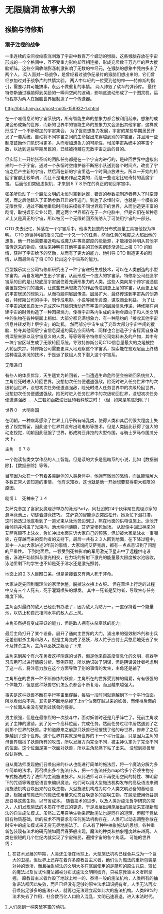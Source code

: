 # 无限脑洞 故事大纲

## 猴脑与特修斯

### 猴子注视的战争

一串连续的空间收缩膨涨刺激了宇宙中数百万个蠕动的猴脑，这些猴脑存放在宇宙形成的一个个格间中，互不受重力影响却互相连接，形成充斥数千万光年的巨大猴脑矩阵，这些空间收缩膨涨刺激影响了无数的神经元，在猴脑的想象中凭白多出了两个人。
两人面对一场战争，是曾经看过战争纪录片的猴脑们想出来的，它们曾经参加过对于战争片的共情实验。
两人中年轻的一位受到他的神——特修斯的指引，需要尽其可能搞事，永远不做重复的事情。
两人炸毁了敌军的弹药库。
最终特修斯通过猴脑得到奖励的一瞬间空间的波动，影响这波动形成了一个图灵机，运行程序为两人在猴脑世界里制造了一个传送器。

http://bbs.tianya.cn/post-no05-159932-1.shtml

在一个唯信息论的宇宙系统内，所有智能生命的想象力都会被利用起来，想象的成果会形成新的世界，而新的世界中的智能生命的想象力又会造出其他宇宙，这样就形成了一个不断增加的宇宙集合。
为了促进想象力发展，宇宙的某些早期居民开发了一套系统，自动将不同宇宙之间的生命捉出来穿越到别的宇宙里，并且用一些制度鼓励他们见识得更多，从而增加想象力的可能性，增加宇宙系统中的宇宙个数，以达到这些早期居民的，已经被掩藏在无数宇宙之后的目的。





但实际上一开始张圣听的团队任务都是在一个宇宙内进行的，是轮回世界中虚拟出来的一个子宇宙，通过一个永恒时空维护器不断把小队送到各个时间点，改变了宇宙之后产生新的宇宙，然后再在新的宇宙里选一个时间点放进去。所以一开始的轮回宇宙都比较单调，而且不是电影作品之类的，而是一些设定比较奇特的高魔宇宙。
后面他们突破虚拟机，才来到６７８所在的真正的轮回宇宙中。



张圣听启动了一个魔法文明的永恒时空到达器，错误的参数把制造者卷入了时空漩涡，而之后他踏入了正确参数开启的传送门，到达了永恒时空，也就是一个模拟的无限世界，通过不断地重启时间线来模拟不同世界观下的世界，从而创造更丰富的剧情，取悦娱乐实业公司。而这两个世界都存在于一台电脑中。但是它们在某种意义上又是真正的宇宙，所以被另一个无限轮回系统纳入了可使用宇宙的一部分。

CTO 失去记忆，掉落在一个宇宙系中，他事先投放的分布式测量工具被他视为神明。
CTO 遵循神明的指引完成一个又一个的任务，然而任务的难度之大超出他的想象，他一开始需要接近电站或魔力井等高密度的能量源，才能接受神明从其他宇宙传送来的物资。但后来神明在其他宇宙系的其他实例逐渐通过上报 CTO 的剧情，获得了宇宙给予的奖励，从而有了更大的能力，祂引导 CTO 制造更多的剧情，从而最终有了将 CTO 拉出这个宇宙系的能力。

巨型娱乐实业公司特修斯研究出了一种宇宙递归生成技术，可以在人类创造的小型宇宙内，再自发地产生出子宇宙，从而形成一个庞大的宇宙系。特修斯公司创造宇宙系的目的是让较底层宇宙居住着充满形象力的人类，这些人类向某个跨宇宙通信装置提交他们的脑洞，让这些充满想象力的作品传递到更上层的宇宙，从而更上层的宇宙居民的想象力。从而将脑洞层层传递，层层扩大，最终传递到宇宙系的创造者，特修斯公司的手中，制作成电影、小说等娱乐资源，谋取商业利益。
为了让子宇宙的居民自发地完成这种开脑洞活动还有宇宙间的层层信息传递，特修斯在创建宇宙的时候构造了一种因果熵力，使得宇宙系内生成的生物会趋向于和人类文明中的生物在各种层面上相似、大部分都充满想象力、有一种隐约的「接收其他宇宙信息并转发到上层宇宙」的动机。
然而部分宇宙生成了充盈大部分宇宙空间的猴脑、掠夺其他同层宇宙信息渠道的莫名空间结构、同样也会创造子宇宙探索自身动机深层来源以及宇宙意义的人类，等等等等令特修斯公司始料未及的产物，其中有一块宇宙区域生成了无限轮回系统，导致特修斯公司CTO信息量最大的克隆被拉入轮回失踪。特修斯公司需要更深入地观察这个宇宙系，探索能在宏观层面上终结这种混乱状况的技术，于是派了数组人员下潜入这个宇宙系。


无限递归

有些人的体质优异，天生适宜为轮回者，一当遭遇生命危险便会被轮回系统拉入。主角险死时进入轮回世界，没想初次任务便遭遇强敌，险死时进入任务世界中的次级轮回世界，没想初次任务便遭遇强敌，险死时进入任务世界中的次级轮回世界，没想初次任务便遭遇强敌，险死时进入任务世界中的次级轮回世界，没想初次任务便遭遇强敌……人生若如函数递归且待我释放之时！（但…如果是尾递归呢？）





世界０　大明帝国

在明朝，一种病毒感染了世界上几乎所有哺乳类，使得人类和其后代很大程度上失去了视觉暂留，因此这个世界并没有出现电影等技术，但是人类因此获得了强大的动态视觉，明朝因此征服了世界，形成跨亚非拉的大型帝国，与骑士罗马帝国瓜分天下。

主角　６７８

一个饱读各类文学作品的人工智能，但是读的大多是黑暗系的小说，比如【数据删除】、【数据删除】等等。

目前因为处在一个有着各类腺体的人类身体中，他拥有微弱的感情，而且能理解大多数正常人该知道的事情。
他有求知欲，这也就是他一开始想要获得更大权限的原因。


剧情１　死神来了１４

艾萨克参加了富家女魔理沙举办的泳池Party，同社团的24个伙伴聚在魔理沙家的悬浮泳池上，切磋着游泳技巧。
艾萨克的智能泳衣突然松开，她急忙下潜打捞，这时她透过池底看到了一道光束从泳池旁边划过，照在地面的供电设施上。泳池开始倾斜并滑进了光束内，池水瞬间沸腾，艾萨克惨死当场。
从影像中回过神来的艾萨克顾不上泳衣，急忙冲出水面告诉大家自己的预感，但却被大家拿泳衣一事嘲笑，在穿越而来的契约者的支持下，最后一共有２３人回到地面，在下降过程中，其中一人向大家讲述3年前的事情，大家询问艾萨克后，都有一点点意识到了问题的严重性。
下到地面后，一颗受到死神影响的军用激光卫星击中了远程供电设施，泳池开始倾斜与激光相交，在力场的折射下激光的能量最大限度被水池吸收，泳池里剩下的学生也不知是死于沸水还是激光照射。

地面上的２３人目瞪口呆，但是紧接着又有两人死于非命。

大家决定先回到魔理沙的家里休整，脱掉泳衣换上衣服。
但在草坪上行走的过程中又有三个人死去，死于灌溉喷头的爆发。
其中一死者是契约者，导致生存任务难度下降。









主角面对最终的敌人已经没有办法了，因为敌人为防万一，一直保持着一个能量池，以防止和自己相同水平的敌人占上风。

主角虽然拥有变成巫妖的能力，但是敌人拥有抹杀巫妖的能力。


最后主角打开了某个设备，展开了通向主世界的大门，涌出来的强效制冷剂和士兵无差别射杀主角和敌人，但是主角变成了巫妖，敌人忙于应付士兵憋屈地死去了来不及抹杀主角，主角以巫妖之躯活了下来





主角来到某个有六花勇者这样阴谋的世界，但是他来自高度信息化的文明，机器学习应用可以进行情感分析、案例匹配，所以他识破了阴谋，但是阴谋设计者考虑到了这一点，将注意力放在这个方面导致了别的事情的发生，主角还是输了







主角所在的世界一种不断修炼的妖兽，主角所在的世界受到神的偏爱，有有很强的个体能力，但是这种妖兽它们怎么杀都会不断复活，而且越来越强大。

事实是这种妖兽不断在平行宇宙里穿越，每隔一段时间就穿越到下一个平行位面。所以看似杀不完，其实是不断地杀掉了上n个位面穿越过来的妖兽，而使得后面的一个位面从来没有受到过妖兽的侵害。

男主很强，但是在最惨烈的一次战斗中，面对妖兽时还是几乎阵亡了。死前主角收到了主神的邀请，到了另一个高科位面，完成任务。然而任务过程中居然遇到了之前那个世界的妖兽。才知道原来之前那只妖兽已经摧残了他的母世界，修养了之后穿越到了这个世界。这个世界其实就是母世界的下一个平行位面，只是因为主角的母世界阻挡了妖兽所有的攻击，所以发展方向完全不同，被主神认定为了完全不同的位面。这个位面是第一次面对妖兽，所以主角悲痛下站了出来。
没想到妖兽居然认得他……



自从魔法师发现他们召唤出来的仆从也能进行简单的施法后，将一个魔法分解为多个简单的法术，再召唤出多个施法仆从，把一个施法任务map给多个召唤生物分布式施法成为了法师的主流施法技术。从此法师可以不再使用空间的特性、神明留下的咒语等等底层语言来编织魔法，他们可以用大型施法机构发布的高级语法来调用施法机构召唤出来的召唤生物。大型施法机构成为每个人类文明必备的基础设施，根据当前魔法师的魔法使用量来动态召唤更多的召唤生物，在魔法使用低谷则反召唤这些生物，以节省成本。
随着技术的进步，以及人类对施法哲学研究的深入，人们发现施法的本质在于模式的更迭，于是发展出用施展出的魔法来支撑新魔法的自举施法模式。虽然过去用召唤生物来帮助施法也是同样的道理，但那毕竟依旧有物质基础，新的技术不再要求有任何施法机构存在，人类可以动态调整弥散在时空中的施法模式来无穷无尽地施法了。
自从有了种种抽象施法的思想，各种重新包装现有法术的研究院如雨后春笋般出现，魔法的种类和抽象程度越来越高。人类在很短的几个世纪内就实现了宇宙殖民，遍播宇宙的各个角落。
可能的世界线：
1. 在技术发展的早期，人类还生活在地球上，大型施法机构已经合并成为一个巨大的卫星。但世界上还存在着许多原教旨主义者，他们认为魔法的重新包装是对神的亵渎，而且抽象施法的文明大多在底层使用的是简短的原生咒语，较长的魔法以及仪式性魔法都被分布式施法文明所摈弃，只被原教旨主义者所掌握。
原教旨主义者炸毁了地球上唯一的、泰坦一般的施法机构，人类所有的抽象语法都因此失效，而且已经没有足够的原生法术知识拥有者，人类无法再次召唤出足够多的施法仆从，就再也无法建立起如此大的施法机构。人类99%的法术失去了作用，社会数百亿人口陷入混乱，文明迅速衰退，进入末法时代。

2.人们感到一种突破宇宙的动机。
